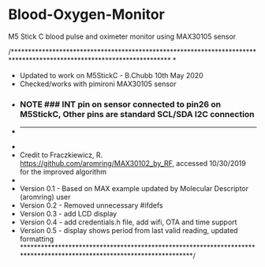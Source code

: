 # Blood-Oxygen-Monitor
M5 Stick C blood pulse and oximeter monitor using MAX30105 sensor

/**********************************************************************************************************************
* 
* Updated to work on M5StickC - B.Chubb 10th May 2020
* Checked/works with pimironi MAX30105 sensor
* ### NOTE ### INT pin on sensor connected to pin26 on M5StickC, Other pins are standard SCL/SDA I2C connection
* -------------------------------------------------------------------------
*
* Credit to Fraczkiewicz, R. https://github.com/aromring/MAX30102_by_RF, accessed 10/30/2019 for the improved algorithm
*
* Version 0.1 - Based on MAX example updated by Molecular Descriptor (aromring) user
* Version 0.2 - Removed unnecessary #ifdefs
* Version 0.3 - add LCD display
* Version 0.4 - add credentials.h file, add wifi, OTA and time support
* Version 0.5 - display shows period from last valid reading, updated formatting
**********************************************************************************************************************/